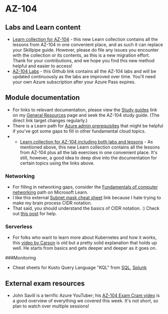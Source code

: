 # AZ-104
## Labs and Learn content
- [Learn collection for AZ-104](https://aka.ms/AZ-104LearningPaths) - this new Learn collection contains all the lessons from AZ-104 in one convenient place, and as such it can replace your Skillpipe guide. However, please do file any issues you encounter with the collection or its contents, as this is a new migration effort. Thank for your contributions, and we hope you find this new method helpful and easier to access!
- [AZ-104 Labs](https://microsoftlearning.github.io/AZ-104-MicrosoftAzureAdministrator/) - this Github link contains all the AZ-104 labs and will be updated continuously as the labs are improved over time. You'll need your own Azure subscription after your Azure Pass expires.

## Module documentation
- For links to relevant documentation, please view the [Study guides](https://aka.ms/ESIStudyGuides) link on my  [General Resources](https://github.com/ginnielizz/ESILearnerResources/blob/main/GeneralResources.md) page and seek the AZ-104 study guide. (The direct link target changes regularly.)
-  There is a Learn path for [Azure admin prerequisites](https://docs.microsoft.com/en-us/learn/paths/azure-administrator-prerequisites/) that might be helpful if you've got some gaps to fill in other fundamental cloud topics.
-  - [Learn collection for AZ-104 including both labs and lessons](https://aka.ms/AZ-104LearningPaths) - As mentioned above, this new Learn collection contains all the lessons from AZ-104 plus all the lab exercises in one convenient place. It's still, however, a good idea to deep dive into the documentation for certain topics using the links above.

### Networking
- For filling in networking gaps, consider the [Fundamentals of computer networking](https://docs.microsoft.com/en-us/learn/modules/network-fundamentals/) path on Microsoft Learn.
- I like this external [Subnet mask cheat sheet](https://cnes.com/subnets.html) link because I hate trying to make my brain process CIDR notation.
- That said, you should understand the basics of CIDR notation. :) Check out [this post](https://techcommunity.microsoft.com/t5/itops-talk-blog/configuring-azure-virtual-network-subnets-with-cidr-notation/ba-p/2047809) for help.

### Serverless
- For folks who want to learn more about Kubernetes and how it works, this [video by Carson](https://vimeo.com/245778144/4d1d597c5e) is old but a pretty solid explanation that holds up well. He starts from basics and gets deeper and deeper as it goes on.

###Monitoring
- Cheat sheets for Kusto Query Language "KQL" from [SQL](https://docs.microsoft.com/en-us/azure/data-explorer/kusto/query/sqlcheatsheet), [Splunk](https://docs.microsoft.com/en-us/azure/data-explorer/kusto/query/splunk-cheat-sheet)

## External exam resources
- John Savill is a terrific Azure YouTuber; his [AZ-104 Exam Cram video](https://www.youtube.com/watch?v=VOod_VNgdJk) is a good overview of everything we covered this week. It's not short, so plan to watch over multiple sessions!
